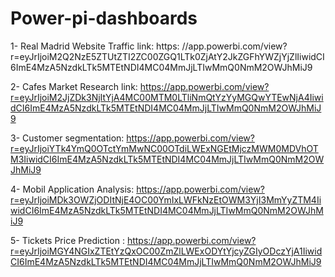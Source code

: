 # Power-pi-dashboards
1- Real Madrid Website Traffic link: 
https: //app.powerbi.com/view?r=eyJrIjoiM2Q2NzE5ZTUtZTI2ZC00ZGQ1LTk0ZjAtY2JkZGFhYWZjYjZlIiwidCI6ImE4MzA5NzdkLTk5MTEtNDI4MC04MmJjLTIwMmQ0NmM2OWJhMiJ9

2- Cafes Market Research link: 
https://app.powerbi.com/view?r=eyJrIjoiM2JjZDk3NjItYjA4MC00MTM0LTliNmQtYzYyMGQwYTEwNjA4IiwidCI6ImE4MzA5NzdkLTk5MTEtNDI4MC04MmJjLTIwMmQ0NmM2OWJhMiJ9

3- Customer segmentation: 
https://app.powerbi.com/view?r=eyJrIjoiYTk4YmQ0OTctYmMwNC00OTdiLWExNGEtMjczMWM0MDVhOTM3IiwidCI6ImE4MzA5NzdkLTk5MTEtNDI4MC04MmJjLTIwMmQ0NmM2OWJhMiJ9

4- Mobil Application Analysis: 
https://app.powerbi.com/view?r=eyJrIjoiMDk3OWZjODItNjE4OC00YmIxLWFkNzEtOWM3YjI3MmYyZTM4IiwidCI6ImE4MzA5NzdkLTk5MTEtNDI4MC04MmJjLTIwMmQ0NmM2OWJhMiJ9

5- Tickets Price Prediction :
https://app.powerbi.com/view?r=eyJrIjoiMGY4NGIxZTEtYzQxOC00ZmZlLWExODYtYjcyZGIyODczYjA1IiwidCI6ImE4MzA5NzdkLTk5MTEtNDI4MC04MmJjLTIwMmQ0NmM2OWJhMiJ9



